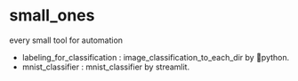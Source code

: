 # small_ones
every small tool for automation


* labeling_for_classification : image_classification_to_each_dir by 🐍python.
* mnist_classifier : mnist_classifier by streamlit.